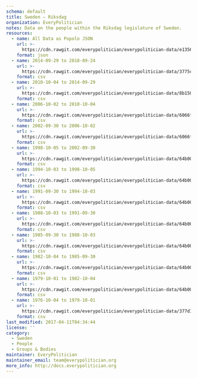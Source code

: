 ```yaml
---
schema: default
title: Sweden — Riksdag
organization: EveryPolitician
notes: Data on the people within the Riksdag legislature of Sweden.
resources:
  - name: All Data as Popolo JSON
    url: >-
      https://cdn.rawgit.com/everypolitician/everypolitician-data/e1356683357a19fee568489749d4adf0ce0bdef4/data/Sweden/Riksdag/ep-popolo-v1.0.json
    format: json
  - name: 2014-09-29 to 2018-09-24
    url: >-
      https://cdn.rawgit.com/everypolitician/everypolitician-data/3775ccf2737525ba05487fd67ea5504e81cf3b07/data/Sweden/Riksdag/term-2014.csv
    format: csv
  - name: 2010-10-04 to 2014-09-29
    url: >-
      https://cdn.rawgit.com/everypolitician/everypolitician-data/8b15072fdc53a76ad677f6d432520347b80c1ae4/data/Sweden/Riksdag/term-2010.csv
    format: csv
  - name: 2006-10-02 to 2010-10-04
    url: >-
      https://cdn.rawgit.com/everypolitician/everypolitician-data/6066f48f69fc819de70332e4a41124e75acb0451/data/Sweden/Riksdag/term-2006.csv
    format: csv
  - name: 2002-09-30 to 2006-10-02
    url: >-
      https://cdn.rawgit.com/everypolitician/everypolitician-data/6066f48f69fc819de70332e4a41124e75acb0451/data/Sweden/Riksdag/term-2002.csv
    format: csv
  - name: 1998-10-05 to 2002-09-30
    url: >-
      https://cdn.rawgit.com/everypolitician/everypolitician-data/64b004d48c2fbf79d3da8814b0a22752b1012d1b/data/Sweden/Riksdag/term-1998.csv
    format: csv
  - name: 1994-10-03 to 1998-10-05
    url: >-
      https://cdn.rawgit.com/everypolitician/everypolitician-data/64b004d48c2fbf79d3da8814b0a22752b1012d1b/data/Sweden/Riksdag/term-1994.csv
    format: csv
  - name: 1991-09-30 to 1994-10-03
    url: >-
      https://cdn.rawgit.com/everypolitician/everypolitician-data/64b004d48c2fbf79d3da8814b0a22752b1012d1b/data/Sweden/Riksdag/term-1991.csv
    format: csv
  - name: 1988-10-03 to 1991-09-30
    url: >-
      https://cdn.rawgit.com/everypolitician/everypolitician-data/64b004d48c2fbf79d3da8814b0a22752b1012d1b/data/Sweden/Riksdag/term-1988.csv
    format: csv
  - name: 1985-09-30 to 1988-10-03
    url: >-
      https://cdn.rawgit.com/everypolitician/everypolitician-data/64b004d48c2fbf79d3da8814b0a22752b1012d1b/data/Sweden/Riksdag/term-1985.csv
    format: csv
  - name: 1982-10-04 to 1985-09-30
    url: >-
      https://cdn.rawgit.com/everypolitician/everypolitician-data/64b004d48c2fbf79d3da8814b0a22752b1012d1b/data/Sweden/Riksdag/term-1982.csv
    format: csv
  - name: 1979-10-01 to 1982-10-04
    url: >-
      https://cdn.rawgit.com/everypolitician/everypolitician-data/64b004d48c2fbf79d3da8814b0a22752b1012d1b/data/Sweden/Riksdag/term-1979.csv
    format: csv
  - name: 1976-10-04 to 1979-10-01
    url: >-
      https://cdn.rawgit.com/everypolitician/everypolitician-data/377d13f810169f0e9d67f0caa3cc6bb6910d01df/data/Sweden/Riksdag/term-1976.csv
    format: csv
last_modified: 2017-04-11T04:34:44
license: ''
category:
  - Sweden
  - People
  - Groups & Bodies
maintainer: EveryPolitician
maintainer_email: team@everypolitician.org
more_info: http://docs.everypolitician.org
---
```

